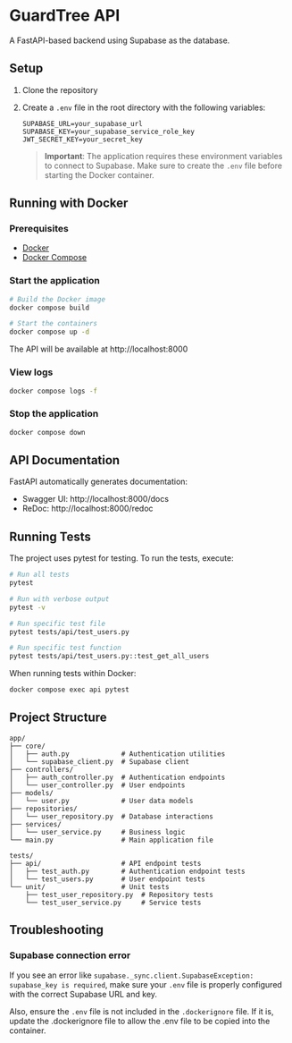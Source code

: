 # GuardTree API

A FastAPI-based backend using Supabase as the database.

## Setup

1. Clone the repository
2. Create a `.env` file in the root directory with the following variables:
   ```
   SUPABASE_URL=your_supabase_url
   SUPABASE_KEY=your_supabase_service_role_key
   JWT_SECRET_KEY=your_secret_key
   ```
   
   > **Important**: The application requires these environment variables to connect to Supabase. Make sure to create the `.env` file before starting the Docker container.

## Running with Docker

### Prerequisites
- [Docker](https://www.docker.com/get-started)
- [Docker Compose](https://docs.docker.com/compose/install/)

### Start the application
```bash
# Build the Docker image
docker compose build

# Start the containers
docker compose up -d
```

The API will be available at http://localhost:8000

### View logs
```bash
docker compose logs -f
```

### Stop the application
```bash
docker compose down
```

## API Documentation

FastAPI automatically generates documentation:
- Swagger UI: http://localhost:8000/docs
- ReDoc: http://localhost:8000/redoc

## Running Tests

The project uses pytest for testing. To run the tests, execute:

```bash
# Run all tests
pytest

# Run with verbose output
pytest -v

# Run specific test file
pytest tests/api/test_users.py

# Run specific test function
pytest tests/api/test_users.py::test_get_all_users
```

When running tests within Docker:

```bash
docker compose exec api pytest
```

## Project Structure

```
app/
├── core/
│   ├── auth.py             # Authentication utilities
│   └── supabase_client.py  # Supabase client
├── controllers/
│   ├── auth_controller.py  # Authentication endpoints
│   └── user_controller.py  # User endpoints
├── models/
│   └── user.py             # User data models
├── repositories/
│   └── user_repository.py  # Database interactions
├── services/
│   └── user_service.py     # Business logic
└── main.py                 # Main application file

tests/
├── api/                    # API endpoint tests
│   ├── test_auth.py        # Authentication endpoint tests
│   └── test_users.py       # User endpoint tests
└── unit/                   # Unit tests
    ├── test_user_repository.py  # Repository tests
    └── test_user_service.py     # Service tests
```

## Troubleshooting

### Supabase connection error
If you see an error like `supabase._sync.client.SupabaseException: supabase_key is required`, make sure your `.env` file is properly configured with the correct Supabase URL and key.

Also, ensure the `.env` file is not included in the `.dockerignore` file. If it is, update the .dockerignore file to allow the .env file to be copied into the container.
